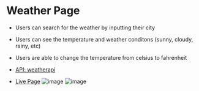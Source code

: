 # Weather Page

- Users can search for the weather by inputting their city 
- Users can see the temperature and weather conditons (sunny, cloudy, rainy, etc)
- Users are able to change the temperature from celsius to fahrenheit
- [API: weatherapi](https://www.weatherapi.com/docs)

- [Live Page](https://pauleenaphan.github.io/weather-app/)
![image](https://github.com/pauleenaphan/weather-app/assets/77126730/bb7715a1-1b81-4aa3-8333-908619d1d2ae)
![image](https://github.com/pauleenaphan/weather-app/assets/77126730/8e490e4d-c3be-4b75-ac38-67a07b5f4643)

